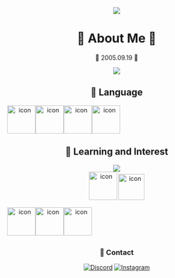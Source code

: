 <div align="center">
<img src="https://capsule-render.vercel.app/api?&type=waving&color=timeAuto&height=180&section=header&text=Hello%20World!&fontSize=50&animation=fadeIn&fontAlignY=45" />
  
# 🤔 About Me 🤔
  
🐔 2005.09.19 🐔
  
<a href="https://y3sung.notion.site/599529b9f0154e82ba9aee1c6a836e28"> <img src="https://img.shields.io/badge/Notion-000000?style=for-the-badge&logo=Notion&logoColor=white"/> </a>


## 🏀 Language
<div style="display: flex; align-items: flex-start;"><img src="https://techstack-generator.vercel.app/python-icon.svg" alt="icon" width="65" height="65" /><img src="https://techstack-generator.vercel.app/java-icon.svg" alt="icon" width="65" height="65" /><img src="https://techstack-generator.vercel.app/ts-icon.svg" alt="icon" width="65" height="65" /><img src="https://techstack-generator.vercel.app/swift-icon.svg" alt="icon" width="65" height="65" /></div>  

## 🍱 Learning and Interest
<img src="https://img.shields.io/badge/NestJS-E0234E?style=flat&logo=NestJS&logoColor=white"/><br>
<img alt= "icon" wide="65" height="65" src ="https://techstack-generator.vercel.app/mysql-icon.svg">
<img alt= "icon" wide="60" height="60" src ="https://upload.wikimedia.org/wikipedia/commons/thumb/f/f9/Antu_mongodb.svg/512px-Antu_mongodb.svg.png?20160706123547"><br>
<div style="display: flex; align-items: flex-start;"><img src="https://techstack-generator.vercel.app/restapi-icon.svg" alt="icon" width="65" height="65" /><img src="https://techstack-generator.vercel.app/docker-icon.svg" alt="icon" width="65" height="65" /><img src="https://techstack-generator.vercel.app/aws-icon.svg" alt="icon" width="65" height="65" /></div>

 

  
##


### 📱 Contact
[![Discord](https://img.shields.io/badge/Discord-%237289DA.svg?style=for-the-badge&logo=discord&logoColor=white)](https://discord.gg/최예성#5014)
[![Instagram](https://img.shields.io/badge/Instagram-e4405f?style=for-the-badge&logo=instagram&logoColor=white)](https://www.instagram.com/dPtjd_/)
</div>
